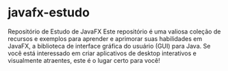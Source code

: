 # javafx-estudo
Repositório de Estudo de JavaFX  Este repositório é uma valiosa coleção de recursos e exemplos para aprender e aprimorar suas habilidades em JavaFX, a biblioteca de interface gráfica do usuário (GUI) para Java. Se você está interessado em criar aplicativos de desktop interativos e visualmente atraentes, este é o lugar certo para você!
